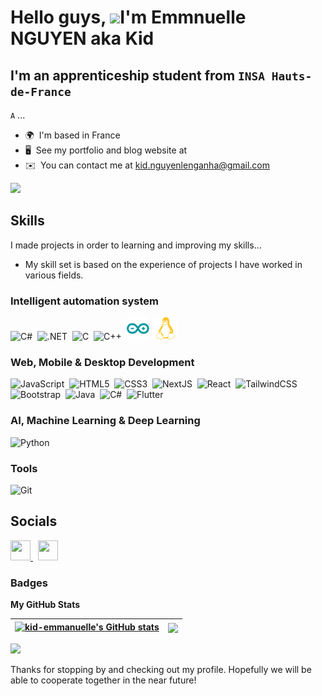Hello guys, ![](https://user-images.githubusercontent.com/18350557/176309783-0785949b-9127-417c-8b55-ab5a4333674e.gif)I'm Emmnuelle NGUYEN aka Kid
========================================================================================================================================

I'm an apprenticeship student from `INSA Hauts-de-France`
---------------------------------

`A` ...

* 🌍  I'm based in France
* 🖥️  See my portfolio and blog website at 
* ✉️  You can contact me at [kid.nguyenlenganha@gmail.com](mailto:kid.nguyenlenganha@gmail.com)

<a href="https://www.github.com/kid-emmanuelle" target="_blank" rel="noreferrer"><img
src="https://img.shields.io/github/followers/kid-emmanuelle?logo=github&style=for-the-badge&color=f97316&labelColor=22272e" /></a>

## Skills

I made projects in order to learning and improving my skills...
- My skill set is based on the experience of projects I have worked in various fields.

### Intelligent automation system
<p align="left">
  <img
    src="https://raw.githubusercontent.com/danielcranney/profileme-dev/main/public/icons/skills/csharp-colored.svg"
    width="36"
    height="36"
    alt="C#"
  />&nbsp;
  <img
    src="https://raw.githubusercontent.com/danielcranney/profileme-dev/main/public/icons/skills/dot-net-colored.svg"
    width="36"
    height="36"
    alt=".NET"
  />&nbsp;
  <img
    src="https://raw.githubusercontent.com/danielcranney/profileme-dev/main/public/icons/skills/c-colored.svg"
    width="36"
    height="36"
    alt="C"
  />&nbsp;
  <img
    src="https://raw.githubusercontent.com/danielcranney/profileme-dev/main/public/icons/skills/cplusplus-colored.svg"
    width="36"
    height="36"
    alt="C++"
  />&nbsp;
  <img
    src="https://raw.githubusercontent.com/danielcranney/profileme-dev/main/public/icons/skills/arduino-colored.svg"
    width="36"
    height="36"
    alt="Arduino"
  />&nbsp;
  <img
    src="https://raw.githubusercontent.com/danielcranney/profileme-dev/main/public/icons/skills/linux-colored.svg"
    width="36"
    height="36"
    alt="Linux"
  />&nbsp;
</p>

### Web, Mobile & Desktop Development
<p align="left">
  <img
    src="https://raw.githubusercontent.com/danielcranney/readme-generator/main/public/icons/skills/javascript-colored.svg"
    width="36"
    height="36"
    alt="JavaScript"
  />&nbsp;
  <img
    src="https://raw.githubusercontent.com/danielcranney/readme-generator/main/public/icons/skills/html5-colored.svg"
    width="36"
    height="36"
    alt="HTML5"
  />&nbsp;
  <img
    src="https://raw.githubusercontent.com/danielcranney/readme-generator/main/public/icons/skills/css3-colored.svg"
    width="36"
    height="36"
    alt="CSS3"
  />&nbsp;
  <img
    src="https://raw.githubusercontent.com/danielcranney/profileme-dev/main/public/icons/skills/nextjs.svg"
    width="36"
    height="36"
    alt="NextJS"
  />&nbsp;
  <img
    src="https://raw.githubusercontent.com/danielcranney/readme-generator/main/public/icons/skills/react-colored.svg"
    width="36"
    height="36"
    alt="React"
  />&nbsp;
  <img
    src="https://raw.githubusercontent.com/danielcranney/readme-generator/main/public/icons/skills/tailwindcss-colored.svg"
    width="36"
    height="36"
    alt="TailwindCSS"
  />&nbsp;
  <img
    src="https://raw.githubusercontent.com/danielcranney/readme-generator/main/public/icons/skills/bootstrap-colored.svg"
    width="36"
    height="36"
    alt="Bootstrap"
  />&nbsp;
  <img
    src="https://raw.githubusercontent.com/danielcranney/profileme-dev/main/public/icons/skills/java-colored.svg"
    width="36"
    height="36"
    alt="Java"
  />&nbsp;
  <img
    src="https://raw.githubusercontent.com/danielcranney/profileme-dev/main/public/icons/skills/csharp-colored.svg"
    width="36"
    height="36"
    alt="C#"
  />&nbsp;
  <img
    src="https://raw.githubusercontent.com/danielcranney/profileme-dev/main/public/icons/skills/flutter-colored.svg"
    width="36"
    height="36"
    alt="Flutter"
  />&nbsp;
</p>

### AI, Machine Learning & Deep Learning
<p align="left">
  <img
    src="https://raw.githubusercontent.com/danielcranney/profileme-dev/main/public/icons/skills/python-colored.svg"
    width="36"
    height="36"
    alt="Python"
  />&nbsp;
</p>

### Tools
<p align="left">
  <img
    src="https://raw.githubusercontent.com/danielcranney/readme-generator/main/public/icons/skills/git-colored.svg"
    width="36"
    height="36"
    alt="Git"
  />&nbsp;
</p>


## Socials
<p align="left">
  <a
    href="https://www.github.com/kid-emmanuelle"
    target="_blank"
    rel="noreferrer"
  >
    <picture>
      <source
        media="(prefers-color-scheme: dark)"
        srcset="https://raw.githubusercontent.com/danielcranney/readme-generator/main/public/icons/socials/github-dark.svg"
      />
      <source
        media="(prefers-color-scheme: light)"
        srcset="https://raw.githubusercontent.com/danielcranney/readme-generator/main/public/icons/socials/github.svg"
      />
      <img
        src="https://raw.githubusercontent.com/danielcranney/readme-generator/main/public/icons/socials/github.svg"
        width="32"
        height="32"
      />
    </picture>
  </a>
  &nbsp;
  <a
    href="https://www.linkedin.com/in/kid-emmanuelle/"
    target="_blank"
    rel="noreferrer"
  >
    <picture>
      <source
        media="(prefers-color-scheme: dark)"
        srcset="https://raw.githubusercontent.com/danielcranney/readme-generator/main/public/icons/socials/linkedin-dark.svg"
      />
      <source
        media="(prefers-color-scheme: light)"
        srcset="https://raw.githubusercontent.com/danielcranney/readme-generator/main/public/icons/socials/linkedin.svg"
      />
      <img
        src="https://raw.githubusercontent.com/danielcranney/readme-generator/main/public/icons/socials/linkedin.svg"
        width="32"
        height="32"
      />
    </picture>
  </a>
</p>

### Badges

<b>My GitHub Stats</b>

| <a href="http://www.github.com/kid-emmanuelle"><img src="https://github-readme-stats.vercel.app/api?username=kid-emmanuelle&show_icons=true&count_private=true&title_color=16FCD1&text_color=ffffff&icon_color=16FCD1&bg_color=22272e&hide_border=true" alt="kid-emmanuelle's GitHub stats" /></a> | <a href="https://github.com/anuraghazra/github-readme-stats"><img align="center" src="https://github-readme-stats.vercel.app/api/top-langs/?username=kid-emmanuelle&layout=compact&theme=buefy&hide_border=true&bg_color=22272e&title_color=16FCD1&text_color=ffffff" /></a> |
| ------------- | ------------- |

<a href="http://www.github.com/kid-emmanuelle"><img src="https://github-readme-streak-stats.herokuapp.com/?user=kid-emmanuelle&stroke=ffffff&background=22272e&ring=16FCD1&fire=16FCD1&currStreakNum=ffffff&currStreakLabel=16FCD1&sideNums=ffffff&sideLabels=ffffff&dates=ffffff&hide_border=true" /></a>

Thanks for stopping by and checking out my profile. Hopefully we will be able to cooperate together in the near future!
